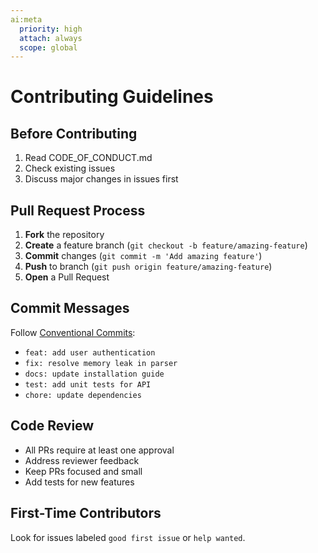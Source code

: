 ```yaml
---
ai:meta
  priority: high
  attach: always
  scope: global
---
```


# Contributing Guidelines

## Before Contributing

1. Read CODE_OF_CONDUCT.md
2. Check existing issues
3. Discuss major changes in issues first

## Pull Request Process

1. **Fork** the repository
2. **Create** a feature branch (`git checkout -b feature/amazing-feature`)
3. **Commit** changes (`git commit -m 'Add amazing feature'`)
4. **Push** to branch (`git push origin feature/amazing-feature`)
5. **Open** a Pull Request

## Commit Messages

Follow [Conventional Commits](https://www.conventionalcommits.org/):

- `feat: add user authentication`
- `fix: resolve memory leak in parser`
- `docs: update installation guide`
- `test: add unit tests for API`
- `chore: update dependencies`

## Code Review

- All PRs require at least one approval
- Address reviewer feedback
- Keep PRs focused and small
- Add tests for new features

## First-Time Contributors

Look for issues labeled `good first issue` or `help wanted`.
